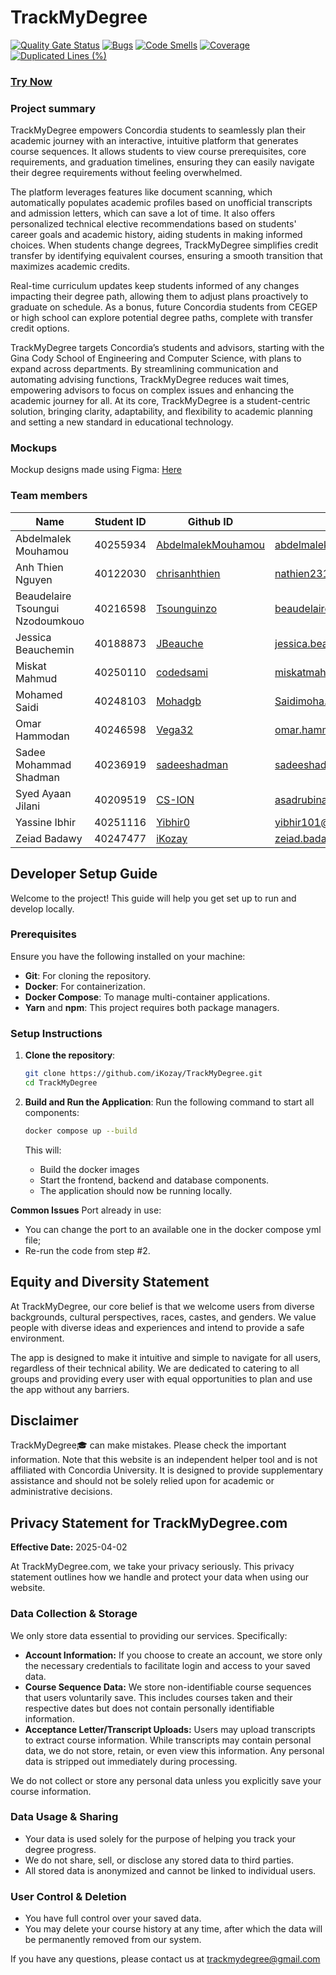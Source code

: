 # TrackMyDegree

[![Quality Gate Status](https://sonarcloud.io/api/project_badges/measure?project=iKozay_TrackMyDegree&metric=alert_status)](https://sonarcloud.io/summary/new_code?id=iKozay_TrackMyDegree) [![Bugs](https://sonarcloud.io/api/project_badges/measure?project=iKozay_TrackMyDegree&metric=bugs)](https://sonarcloud.io/summary/new_code?id=iKozay_TrackMyDegree) [![Code Smells](https://sonarcloud.io/api/project_badges/measure?project=iKozay_TrackMyDegree&metric=code_smells)](https://sonarcloud.io/summary/new_code?id=iKozay_TrackMyDegree) [![Coverage](https://sonarcloud.io/api/project_badges/measure?project=iKozay_TrackMyDegree&metric=coverage)](https://sonarcloud.io/summary/new_code?id=iKozay_TrackMyDegree) [![Duplicated Lines (%)](https://sonarcloud.io/api/project_badges/measure?project=iKozay_TrackMyDegree&metric=duplicated_lines_density)](https://sonarcloud.io/summary/new_code?id=iKozay_TrackMyDegree)

### [Try Now](https://trackmydegree.com)

### Project summary

TrackMyDegree empowers Concordia students to seamlessly plan their academic journey with an interactive, intuitive
platform that generates course sequences. It allows students to view course prerequisites, core requirements, and
graduation timelines, ensuring they can easily navigate their degree requirements without feeling overwhelmed.

The platform leverages features like document scanning, which automatically populates academic profiles based on
unofficial transcripts and admission letters, which can save a lot of time. It also offers personalized technical
elective recommendations based on students' career goals and academic history, aiding students in making informed
choices. When students change degrees, TrackMyDegree simplifies credit transfer by identifying equivalent courses,
ensuring a smooth transition that maximizes academic credits.

Real-time curriculum updates keep students informed of any changes impacting their degree path, allowing them to adjust
plans proactively to graduate on schedule. As a bonus, future Concordia students from CEGEP or high school can explore
potential degree paths, complete with transfer credit options.

TrackMyDegree targets Concordia’s students and advisors, starting with the Gina Cody School of Engineering and Computer
Science, with plans to expand across departments. By streamlining communication and automating advising functions,
TrackMyDegree reduces wait times, empowering advisors to focus on complex issues and enhancing the academic journey for
all. At its core, TrackMyDegree is a student-centric solution, bringing clarity, adaptability, and flexibility to
academic planning and setting a new standard in educational technology.

### Mockups

Mockup designs made using
Figma: [Here](https://www.figma.com/design/SBv0R8mN0K9N2jVbV42wol/TrackMyDegree--V2-?node-id=0-1&t=52CdgQnGAGi4ShXk-1)

### Team members

| Name                             | Student ID | Github ID                                                   | Email Adress                   |
|----------------------------------|------------|-------------------------------------------------------------|--------------------------------|
| Abdelmalek Mouhamou              | 40255934   | [AbdelmalekMouhamou](https://github.com/AbdelmalekMouhamou) | abdelmalekmou@gmail.com        |
| Anh Thien Nguyen                 | 40122030   | [chrisanhthien](https://github.com/chrisanhthien)           | nathien2310@gmail.com          |
| Beaudelaire Tsoungui Nzodoumkouo | 40216598   | [Tsounguinzo](https://github.com/Tsounguinzo)               | beaudelaire.dev@gmail.com      |
| Jessica Beauchemin               | 40188873   | [JBeauche](https://github.com/JBeauche)                     | jessica.beauchemin01@gmail.com |
| Miskat Mahmud                    | 40250110   | [codedsami](https://github.com/codedsami)                   | miskatmahmud0@gmail.com        |
| Mohamed Saidi                    | 40248103   | [Mohadgb](https://github.com/Mohadgb)                       | Saidimoha.pro@gmail.com        |
| Omar Hammodan                    | 40246598   | [Vega32](https://github.com/Vega32)                         | omar.hammodan@gmail.com        |
| Sadee Mohammad Shadman           | 40236919   | [sadeeshadman](https://github.com/sadeeshadman)             | sadeeshadman@gmail.com         |
| Syed Ayaan Jilani                | 40209519   | [CS-ION](https://github.com/CS-ION)                         | asadrubina.ra@gmail.com        |
| Yassine Ibhir                    | 40251116   | [Yibhir0](https://github.com/Yibhir0)                       | yibhir101@gmail.com            |
| Zeiad Badawy                     | 40247477   | [iKozay](https://github.com/iKozay)                         | zeiad.badawy@mail.concordia.ca |

## Developer Setup Guide

Welcome to the project! This guide will help you get set up to run and develop locally.

### Prerequisites

Ensure you have the following installed on your machine:

- **Git**: For cloning the repository.
- **Docker**: For containerization.
- **Docker Compose**: To manage multi-container applications.
- **Yarn** and **npm**: This project requires both package managers.

### Setup Instructions

1. **Clone the repository**:

   ```bash
   git clone https://github.com/iKozay/TrackMyDegree.git
   cd TrackMyDegree
   ```

2. **Build and Run the Application**:
   Run the following command to start all components:

   ```bash
   docker compose up --build
   ```

   This will:

    - Build the docker images
    - Start the frontend, backend and database components.
    - The application should now be running locally.

**Common Issues**
Port already in use:

- You can change the port to an available one in the docker compose yml file;
- Re-run the code from step #2.

## Equity and Diversity Statement

At TrackMyDegree, our core belief is that we welcome users from diverse backgrounds, cultural perspectives, races,
castes, and genders. We value people with diverse ideas and experiences and intend to provide a safe environment.

The app is designed to make it intuitive and simple to navigate for all users, regardless of their technical ability. We
are dedicated to catering to all groups and providing every user with equal opportunities to plan and use the app
without any barriers.

## Disclaimer

TrackMyDegree🎓 can make mistakes. Please check the important information.
Note that this website is an independent helper tool and is not affiliated with Concordia University.
It is designed to provide supplementary assistance and should not be solely relied upon for academic or administrative
decisions.

## Privacy Statement for TrackMyDegree.com

**Effective Date:** 2025-04-02

At TrackMyDegree.com, we take your privacy seriously. This privacy statement outlines how we handle and protect your
data when using our website.

### Data Collection & Storage

We only store data essential to providing our services. Specifically:

- **Account Information:** If you choose to create an account, we store only the necessary credentials to facilitate
  login and access to your saved data.
- **Course Sequence Data:** We store non-identifiable course sequences that users voluntarily save. This includes
  courses taken and their respective dates but does not contain personally identifiable information.
- **Acceptance Letter/Transcript Uploads:** Users may upload transcripts to extract course information. While
  transcripts may contain personal data, we do not store, retain, or even view this information. Any personal data is
  stripped out immediately during processing.

We do not collect or store any personal data unless you explicitly save your course information.

### Data Usage & Sharing

- Your data is used solely for the purpose of helping you track your degree progress.
- We do not share, sell, or disclose any stored data to third parties.
- All stored data is anonymized and cannot be linked to individual users.

### User Control & Deletion

- You have full control over your saved data.
- You may delete your course history at any time, after which the data will be permanently removed from our system.

If you have any questions, please contact us at trackmydegree@gmail.com

